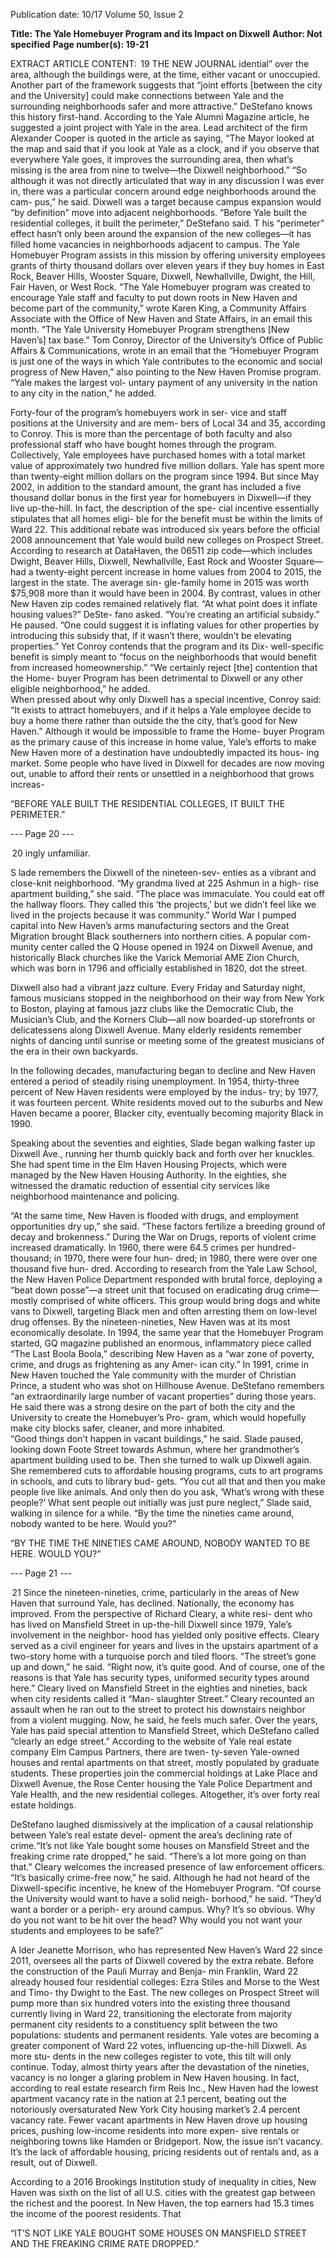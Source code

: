 Publication date: 10/17
Volume 50, Issue 2

**Title: The Yale Homebuyer Program and its Impact on Dixwell**
**Author: Not specified**
**Page number(s): 19-21**

EXTRACT ARTICLE CONTENT:
 19
THE  NEW  JOURNAL
idential” over the area, although the buildings were, 
at the time, either vacant or unoccupied. Another part 
of the framework suggests that “joint efforts [between 
the city and the University] could make connections 
between Yale and the surrounding neighborhoods safer 
and more attractive.”
DeStefano knows this history first-hand. According to 
the Yale Alumni Magazine article, he suggested a joint 
project with Yale in the area. Lead architect of the firm 
Alexander Cooper is quoted in the article as saying, 
“The Mayor looked at the map and said that if you look 
at Yale as a clock, and if you observe that everywhere 
Yale goes, it improves the surrounding area, then what’s 
missing is the area from nine to twelve—the Dixwell 
neighborhood.”
“So although it was not directly articulated that way 
in any discussion I was ever in, there was a particular 
concern around edge neighborhoods around the cam-
pus,” he said. Dixwell was a target because campus 
expansion would “by definition” move into adjacent 
neighborhoods. 
“Before Yale built the residential colleges, it built 
the perimeter,” DeStefano said. 
T
his “perimeter” effect hasn’t only been around 
the expansion of the new colleges—it has filled 
home vacancies in neighborhoods adjacent to 
campus. The Yale Homebuyer Program assists in this 
mission by offering university employees grants of 
thirty thousand dollars over eleven years if they buy 
homes in East Rock, Beaver Hills, Wooster Square, 
Dixwell, Newhallville, Dwight, the Hill, Fair Haven, 
or West Rock. 
“The Yale Homebuyer program was created to 
encourage Yale staff and faculty to put down roots in 
New Haven and become part of the community,” wrote 
Karen King, a Community Affairs Associate with the 
Office of New Haven and State Affairs, in an email 
this month. “The Yale University Homebuyer Program 
strengthens [New Haven’s] tax base.”
Tom Conroy, Director of the University’s Office of 
Public Affairs & Communications, wrote in an email 
that the “Homebuyer Program is just one of the ways 
in which Yale contributes to the economic and social 
progress of New Haven,” also pointing to the New 
Haven Promise program. “Yale makes the largest vol-
untary payment of any university in the nation to any 
city in the nation,” he added. 


Forty-four of the program’s homebuyers work in ser-
vice and staff positions at the University and are mem-
bers of Local 34 and 35, according to Conroy. This 
is more than the percentage of both faculty and also 
professional staff who have bought homes through the 
program. Collectively, Yale employees have purchased 
homes with a total market value of approximately two 
hundred five million dollars. Yale has spent more than 
twenty-eight million dollars on the program since 1994. 
But since May 2002, in addition to the standard 
amount, the grant has included a five thousand dollar 
bonus in the first year for homebuyers in Dixwell—if 
they live up-the-hill. In fact, the description of the spe-
cial incentive essentially stipulates that all homes eligi-
ble for the benefit must be within the limits of Ward 22. 
This additional rebate was introduced six years before 
the official 2008 announcement that Yale would build 
new colleges on Prospect Street. 
According to research at DataHaven, the 06511 zip 
code—which includes Dwight, Beaver Hills, Dixwell, 
Newhallville, East Rock and Wooster Square—had 
a twenty-eight percent increase in home values from 
2004 to 2015, the largest in the state. The average sin-
gle-family home in 2015 was worth $75,908 more than 
it would have been in 2004. By contrast, values in other 
New Haven zip codes remained relatively flat.
“At what point does it inflate housing values?” DeSte-
fano asked. “You’re creating an artificial subsidy.” He 
paused. “One could suggest it is inflating values for 
other properties by introducing this subsidy that, if it 
wasn’t there, wouldn’t be elevating properties.”
Yet Conroy contends that the program and its Dix-
well-specific benefit is simply meant to “focus on the 
neighborhoods that would benefit from increased 
homeownership.”
“We certainly reject [the] contention that the Home-
buyer Program has been detrimental to Dixwell or any 
other eligible neighborhood,” he added.  
When pressed about why only Dixwell has a special 
incentive, Conroy said: “It exists to attract homebuyers, 
and if it helps a Yale employee decide to buy a home 
there rather than outside the the city, that’s good for 
New Haven.”
Although it would be impossible to frame the Home-
buyer Program as the primary cause of this increase in 
home value, Yale’s efforts to make New Haven more 
of a destination have undoubtedly impacted its hous-
ing market. Some people who have lived in Dixwell 
for decades are now moving out, unable to afford their 
rents or unsettled in a neighborhood that grows increas-


“BEFORE YALE BUILT THE 
RESIDENTIAL COLLEGES, IT BUILT 
THE PERIMETER.”


--- Page 20 ---

 20
ingly unfamiliar. 

S
lade remembers the Dixwell of the nineteen-sev-
enties as a vibrant and close-knit neighborhood.
“My grandma lived at 225 Ashmun in a high-
rise apartment building,” she said. “The place was 
immaculate. You could eat off the hallway floors. They 
called this ‘the projects,’ but we didn’t feel like we lived 
in the projects because it was community.”
World War I pumped capital into New Haven’s arms 
manufacturing sectors and the Great Migration brought 
Black southerners into northern cities. A popular com-
munity center called the Q House opened in 1924 on 
Dixwell Avenue, and historically Black churches like 
the Varick Memorial AME Zion Church, which was 
born in 1796 and officially established in 1820, dot the 
street. 

Dixwell also had a vibrant jazz culture. Every Friday 
and Saturday night, famous musicians stopped in the 
neighborhood on their way from New York to Boston, 
playing at famous jazz clubs like the Democratic Club, 
the Musician’s Club, and the Korners Club—all now 
boarded-up storefronts or delicatessens along Dixwell 
Avenue. Many elderly residents remember nights of 
dancing until sunrise or meeting some of the greatest 
musicians of the era in their own backyards. 

In the following decades, manufacturing began to 
decline and New Haven entered a period of steadily 
rising unemployment. In 1954, thirty-three percent of 
New Haven residents were employed by the indus-
try; by 1977, it was fourteen percent. White residents 
moved out to the suburbs and New Haven became 
a poorer, Blacker city, eventually becoming majority 
Black in 1990. 

Speaking about the seventies and eighties, Slade 
began walking faster up Dixwell Ave., running her 
thumb quickly back and forth over her knuckles. She 
had spent time in the Elm Haven Housing Projects, 
which were managed by the New Haven Housing 
Authority. In the eighties, she witnessed the dramatic 
reduction of essential city services like neighborhood 
maintenance and policing. 

“At the same time, New Haven is flooded with drugs, 
and employment opportunities dry up,” she said. 
“These factors fertilize a breeding ground of decay and 
brokenness.”
During the War on Drugs, reports of violent crime 
increased dramatically. In 1960, there were 64.5 crimes 
per hundred-thousand; in 1970, there were four hun-
dred; in 1980, there were over one thousand five hun-
dred. According to research from the Yale Law School, 
the New Haven Police Department responded with 
brutal force, deploying a “beat down posse”—a street 
unit that focused on eradicating drug crime—mostly 
comprised of white officers. This group would bring 
dogs and white vans to Dixwell, targeting Black men 
and often arresting them on low-level drug offenses.
By the nineteen-nineties, New Haven was at its most 
economically desolate. In 1994, the same year that the 
Homebuyer Program started, GQ magazine published 
an enormous, inflammatory piece called “The Last 
Boola Boola,” describing New Haven as a “war zone of 
poverty, crime, and drugs as frightening as any Amer-
ican city.” In 1991, crime in New Haven touched the 
Yale community with the murder of Christian Prince, a 
student who was shot on Hillhouse Avenue.
DeStefano remembers “an extraordinarily large 
number of vacant properties” during those years. He 
said there was a  strong desire on the part of both the 
city and the University to create the Homebuyer’s Pro-
gram, which would hopefully make city blocks safer, 
cleaner, and more inhabited.  
“Good things don’t happen in vacant buildings,” he 
said.
Slade paused, looking down Foote Street towards 
Ashmun, where her grandmother’s apartment building 
used to be. Then she turned to walk up Dixwell again. 
She remembered cuts to affordable housing programs, 
cuts to art programs in schools, and cuts to library bud-
gets.
“You cut all that and then you make people live 
like animals. And only then do you ask, ‘What’s wrong 
with these people?’ What sent people out initially was 
just pure neglect,” Slade said, walking in silence for a 
while. “By the time the nineties came around, nobody 
wanted to be here. Would you?”


“BY THE TIME THE NINETIES 
CAME AROUND, NOBODY 
WANTED TO BE HERE. WOULD 
YOU?”


--- Page 21 ---

 21
Since the nineteen-nineties, crime, particularly in 
the areas of New Haven that surround Yale, has 
declined. Nationally, the economy has improved. 
From the perspective of Richard Cleary, a white resi-
dent who has lived on Mansfield Street in up-the-hill 
Dixwell since 1979, Yale’s involvement in the neighbor-
hood has yielded only positive effects.
Cleary served as a civil engineer for years and lives 
in the upstairs apartment of a two-story home with a 
turquoise porch and tiled floors. “The street’s gone up 
and down,” he said. “Right now, it’s quite good. And 
of course, one of the reasons is that Yale has security 
types, uniformed security types around here.”
 Cleary lived on Mansfield Street in the eighties 
and nineties, back when city residents called it “Man-
slaughter Street.” Cleary recounted an assault when he 
ran out to the street to protect his downstairs neighbor 
from a violent mugging. Now, he said, he feels much 
safer.
 Over the years, Yale has paid special attention to 
Mansfield Street, which DeStefano called “clearly 
an edge street.” According to the website of Yale real 
estate company Elm Campus Partners, there are twen-
ty-seven Yale-owned houses and rental  apartments 
on that street, mostly populated by graduate students. 
These properties join the commercial holdings at Lake 
Place and Dixwell Avenue, the Rose Center housing 
the Yale Police Department and Yale Health, and the 
new residential colleges. Altogether, it’s over forty real 
estate holdings. 

 DeStefano laughed dismissively at the implication 
of a causal relationship between Yale’s real estate devel-
opment the area’s declining rate of crime.“It’s not like 
Yale bought some houses on Mansfield Street and the 
freaking crime rate dropped,” he said. “There’s a lot 
more going on than that.”
Cleary welcomes the increased presence of law 
enforcement officers. “It’s basically crime-free now,” 
he said.
 Although he had not heard of the Dixwell-specific 
incentive, he knew of the Homebuyer Program. “Of 
course the University would want to have a solid neigh-
borhood,” he said. “They’d want a border or a periph-
ery around campus. Why? It’s so obvious. Why do you 
not want to be hit over the head? Why would you not 
want your students and employees to be safe?” 

A
lder Jeanette Morrison, who has represented 
New Haven’s Ward 22 since 2011, oversees all 
the parts of Dixwell covered by the extra rebate. 
Before the construction of the Pauli Murray and Benja-
min Franklin, Ward 22 already housed four residential 
colleges: Ezra Stiles and Morse to the West and Timo-
thy Dwight to the East. The new colleges on Prospect 
Street will pump more than six hundred voters into the 
existing three thousand currently living in Ward 22, 
transitioning the electorate from majority permanent 
city residents to a constituency split between the two 
populations: students and permanent residents. Yale 
votes are becoming a greater component of Ward 22 
votes, influencing up-the-hill Dixwell. As more stu-
dents in the new colleges register to vote, this tilt will 
only continue.
Today, almost thirty years after the devastation of 
the nineties, vacancy is no longer a glaring problem in 
New Haven housing. In fact, according to real estate 
research firm Reis Inc., New Haven had the lowest 
apartment vacancy rate in the nation at 2.1 percent, 
beating out the notoriously oversaturated New York 
City housing market’s 2.4 percent vacancy rate. Fewer 
vacant apartments in New Haven drove up housing 
prices, pushing low-income residents into more expen-
sive rentals or neighboring towns like Hamden or 
Bridgeport. Now, the issue isn’t vacancy. It’s the lack of 
affordable housing, pricing residents out of rentals and, 
as a result, out of Dixwell. 

 According to a 2016 Brookings Institution study of 
inequality in cities, New Haven was sixth on the list of 
all U.S. cities with the greatest gap between the richest 
and the poorest. In New Haven, the top earners had 
15.3 times the income of the poorest residents. That 

“IT’S NOT LIKE YALE BOUGHT 
SOME HOUSES ON MANSFIELD 
STREET AND THE FREAKING 
CRIME RATE DROPPED.”
